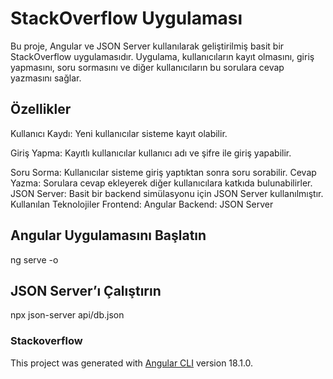 # StackOverflow Uygulaması
Bu proje, Angular ve JSON Server kullanılarak geliştirilmiş basit bir StackOverflow uygulamasıdır. Uygulama, kullanıcıların kayıt olmasını, giriş yapmasını, soru sormasını ve diğer kullanıcıların bu sorulara cevap yazmasını sağlar.

## Özellikler
<p>Kullanıcı Kaydı: Yeni kullanıcılar sisteme kayıt olabilir.</p>
<p>Giriş Yapma: Kayıtlı kullanıcılar kullanıcı adı ve şifre ile giriş yapabilir.</p>
Soru Sorma: Kullanıcılar sisteme giriş yaptıktan sonra soru sorabilir.
Cevap Yazma: Sorulara cevap ekleyerek diğer kullanıcılara katkıda bulunabilirler.
JSON Server: Basit bir backend simülasyonu için JSON Server kullanılmıştır.
Kullanılan Teknolojiler
Frontend: Angular
Backend: JSON Server

## Angular Uygulamasını Başlatın
ng serve -o
##  JSON Server’ı Çalıştırın
npx json-server api/db.json

### Stackoverflow

This project was generated with [Angular CLI](https://github.com/angular/angular-cli) version 18.1.0.
